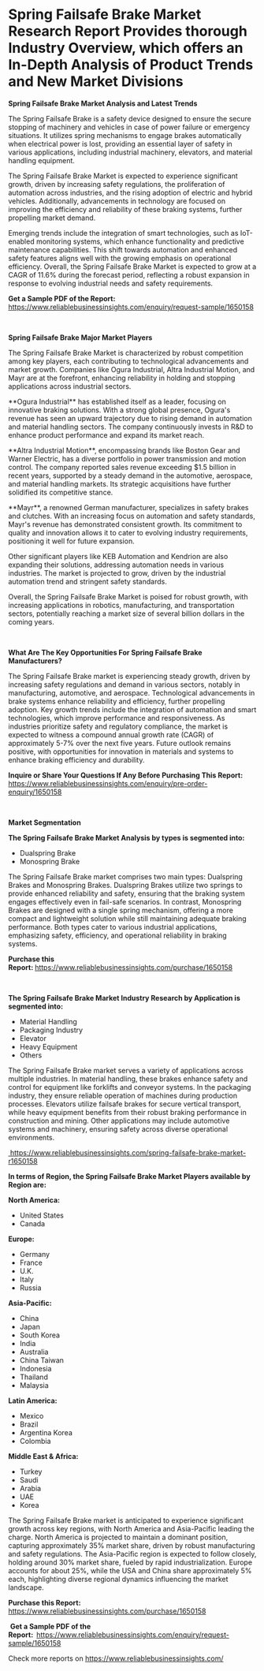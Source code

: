 <p><h1>Spring Failsafe Brake Market Research Report Provides thorough Industry Overview, which offers an In-Depth Analysis of Product Trends and New Market Divisions</h1></p><p><strong>Spring Failsafe Brake Market Analysis and Latest Trends</strong></p>
<p><p>The Spring Failsafe Brake is a safety device designed to ensure the secure stopping of machinery and vehicles in case of power failure or emergency situations. It utilizes spring mechanisms to engage brakes automatically when electrical power is lost, providing an essential layer of safety in various applications, including industrial machinery, elevators, and material handling equipment. </p><p>The Spring Failsafe Brake Market is expected to experience significant growth, driven by increasing safety regulations, the proliferation of automation across industries, and the rising adoption of electric and hybrid vehicles. Additionally, advancements in technology are focused on improving the efficiency and reliability of these braking systems, further propelling market demand. </p><p>Emerging trends include the integration of smart technologies, such as IoT-enabled monitoring systems, which enhance functionality and predictive maintenance capabilities. This shift towards automation and enhanced safety features aligns well with the growing emphasis on operational efficiency. Overall, the Spring Failsafe Brake Market is expected to grow at a CAGR of 11.6% during the forecast period, reflecting a robust expansion in response to evolving industrial needs and safety requirements.</p></p>
<p><strong>Get a Sample PDF of the Report:&nbsp;</strong> <a href="https://www.reliablebusinessinsights.com/enquiry/request-sample/1650158?utm_campaign=3517&utm_medium=2&utm_source=Github&utm_content=ia&utm_term=23032025&utm_id=spring-failsafe-brake">https://www.reliablebusinessinsights.com/enquiry/request-sample/1650158</a></p>
<p>&nbsp;</p>
<p><strong>Spring Failsafe Brake Major Market Players</strong></p>
<p><p>The Spring Failsafe Brake Market is characterized by robust competition among key players, each contributing to technological advancements and market growth. Companies like Ogura Industrial, Altra Industrial Motion, and Mayr are at the forefront, enhancing reliability in holding and stopping applications across industrial sectors.</p><p>**Ogura Industrial** has established itself as a leader, focusing on innovative braking solutions. With a strong global presence, Ogura's revenue has seen an upward trajectory due to rising demand in automation and material handling sectors. The company continuously invests in R&D to enhance product performance and expand its market reach.</p><p>**Altra Industrial Motion**, encompassing brands like Boston Gear and Warner Electric, has a diverse portfolio in power transmission and motion control. The company reported sales revenue exceeding $1.5 billion in recent years, supported by a steady demand in the automotive, aerospace, and material handling markets. Its strategic acquisitions have further solidified its competitive stance.</p><p>**Mayr**, a renowned German manufacturer, specializes in safety brakes and clutches. With an increasing focus on automation and safety standards, Mayr's revenue has demonstrated consistent growth. Its commitment to quality and innovation allows it to cater to evolving industry requirements, positioning it well for future expansion.</p><p>Other significant players like KEB Automation and Kendrion are also expanding their solutions, addressing automation needs in various industries. The market is projected to grow, driven by the industrial automation trend and stringent safety standards.</p><p>Overall, the Spring Failsafe Brake Market is poised for robust growth, with increasing applications in robotics, manufacturing, and transportation sectors, potentially reaching a market size of several billion dollars in the coming years.</p></p>
<p>&nbsp;</p>
<p><strong>What Are The Key Opportunities For Spring Failsafe Brake Manufacturers?</strong></p>
<p><p>The Spring Failsafe Brake market is experiencing steady growth, driven by increasing safety regulations and demand in various sectors, notably in manufacturing, automotive, and aerospace. Technological advancements in brake systems enhance reliability and efficiency, further propelling adoption. Key growth trends include the integration of automation and smart technologies, which improve performance and responsiveness. As industries prioritize safety and regulatory compliance, the market is expected to witness a compound annual growth rate (CAGR) of approximately 5-7% over the next five years. Future outlook remains positive, with opportunities for innovation in materials and systems to enhance braking efficiency and durability.</p></p>
<p><strong>Inquire or Share Your Questions If Any Before Purchasing This Report:</strong> <a href="https://www.reliablebusinessinsights.com/enquiry/pre-order-enquiry/1650158?utm_campaign=3517&utm_medium=2&utm_source=Github&utm_content=ia&utm_term=23032025&utm_id=spring-failsafe-brake">https://www.reliablebusinessinsights.com/enquiry/pre-order-enquiry/1650158</a></p>
<p>&nbsp;</p>
<p><strong>Market Segmentation</strong></p>
<p><strong>The Spring Failsafe Brake Market Analysis by types is segmented into:</strong></p>
<p><ul><li>Dualspring Brake</li><li>Monospring Brake</li></ul></p>
<p><p>The Spring Failsafe Brake market comprises two main types: Dualspring Brakes and Monospring Brakes. Dualspring Brakes utilize two springs to provide enhanced reliability and safety, ensuring that the braking system engages effectively even in fail-safe scenarios. In contrast, Monospring Brakes are designed with a single spring mechanism, offering a more compact and lightweight solution while still maintaining adequate braking performance. Both types cater to various industrial applications, emphasizing safety, efficiency, and operational reliability in braking systems.</p></p>
<p><strong>Purchase this Report:&nbsp;</strong><a href="https://www.reliablebusinessinsights.com/purchase/1650158?utm_campaign=3517&utm_medium=2&utm_source=Github&utm_content=ia&utm_term=23032025&utm_id=spring-failsafe-brake">https://www.reliablebusinessinsights.com/purchase/1650158</a></p>
<p>&nbsp;</p>
<p><strong>The Spring Failsafe Brake Market Industry Research by Application is segmented into:</strong></p>
<p><ul><li>Material Handling</li><li>Packaging Industry</li><li>Elevator</li><li>Heavy Equipment</li><li>Others</li></ul></p>
<p><p>The Spring Failsafe Brake market serves a variety of applications across multiple industries. In material handling, these brakes enhance safety and control for equipment like forklifts and conveyor systems. In the packaging industry, they ensure reliable operation of machines during production processes. Elevators utilize failsafe brakes for secure vertical transport, while heavy equipment benefits from their robust braking performance in construction and mining. Other applications may include automotive systems and machinery, ensuring safety across diverse operational environments.</p></p>
<p><a href="https://www.reliablebusinessinsights.com/spring-failsafe-brake-market-r1650158?utm_campaign=3517&utm_medium=2&utm_source=Github&utm_content=ia&utm_term=23032025&utm_id=spring-failsafe-brake">&nbsp;https://www.reliablebusinessinsights.com/spring-failsafe-brake-market-r1650158</a></p>
<p><strong>In terms of Region, the Spring Failsafe Brake Market Players available by Region are:</strong></p>
<p>
    <p> <strong> North America: </strong>
        <ul>
            <li>United States</li>
            <li>Canada</li>
        </ul>
        </p> 
    <p> <strong> Europe: </strong>
        <ul>
            <li>Germany</li>
            <li>France</li>
            <li>U.K.</li>
            <li>Italy</li>
            <li>Russia</li>
        </ul>
        </p> 
    <p> <strong> Asia-Pacific: </strong>
        <ul>
            <li>China</li>
            <li>Japan</li>
            <li>South Korea</li>
            <li>India</li>
            <li>Australia</li>
            <li>China Taiwan</li>
            <li>Indonesia</li>
            <li>Thailand</li>
            <li>Malaysia</li>
        </ul>
        </p> 
    <p> <strong> Latin America: </strong>
        <ul>
            <li>Mexico</li>
            <li>Brazil</li>
            <li>Argentina Korea</li>
            <li>Colombia</li>
        </ul>
        </p> 
    <p> <strong> Middle East & Africa: </strong>
        <ul>
            <li>Turkey</li>
            <li>Saudi</li>
            <li>Arabia</li>
            <li>UAE</li>
            <li>Korea</li>
        </ul>
    </p>
    </p>
<p><p>The Spring Failsafe Brake market is anticipated to experience significant growth across key regions, with North America and Asia-Pacific leading the charge. North America is projected to maintain a dominant position, capturing approximately 35% market share, driven by robust manufacturing and safety regulations. The Asia-Pacific region is expected to follow closely, holding around 30% market share, fueled by rapid industrialization. Europe accounts for about 25%, while the USA and China share approximately 5% each, highlighting diverse regional dynamics influencing the market landscape.</p></p>
<p><strong>Purchase this Report: </strong><a href="https://www.reliablebusinessinsights.com/purchase/1650158?utm_campaign=3517&utm_medium=2&utm_source=Github&utm_content=ia&utm_term=23032025&utm_id=spring-failsafe-brake">https://www.reliablebusinessinsights.com/purchase/1650158</a></p>
<p>&nbsp;<strong>Get a Sample PDF of the Report:&nbsp;&nbsp;</strong><a href="https://www.reliablebusinessinsights.com/enquiry/request-sample/1650158?utm_campaign=3517&utm_medium=2&utm_source=Github&utm_content=ia&utm_term=23032025&utm_id=spring-failsafe-brake">https://www.reliablebusinessinsights.com/enquiry/request-sample/1650158</a></p>
<p><strong></strong></p>
<p>Check more reports on <a href="https://www.reliablebusinessinsights.com/?utm_campaign=3517&utm_medium=2&utm_source=Github&utm_content=ia&utm_term=23032025&utm_id=spring-failsafe-brake">https://www.reliablebusinessinsights.com/</a></p>